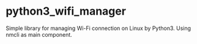 # python3_wifi_manager
Simple library for managing Wi-Fi connection on Linux by Python3. Using nmcli as main component.
